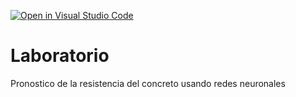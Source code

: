 [![Open in Visual Studio Code](https://classroom.github.com/assets/open-in-vscode-c66648af7eb3fe8bc4f294546bfd86ef473780cde1dea487d3c4ff354943c9ae.svg)](https://classroom.github.com/online_ide?assignment_repo_id=8004361&assignment_repo_type=AssignmentRepo)
# Laboratorio
Pronostico de la resistencia del concreto usando redes neuronales
